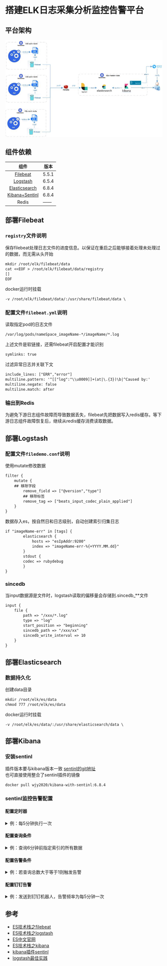 # 搭建ELK日志采集分析监控告警平台
## 平台架构
![架构图](https://github.com/handsomestWei/elk-docker/blob/master/resources/elk-docker.jpg)

## 组件依赖

|组件                              |版本                                |
|:------------------------------------:|------------------------------------|
|[Filebeat](#部署Filebeat)                               |5.5.1|
|[Logstash](#部署Logstash)                              |6.5.4|
|[Elasticsearch](#部署Elasticsearch)                              |6.8.4|
|[Kibana+Sentinl](#部署Kibana)                              |6.8.4|
|Redis                              |——|


## 部署Filebeat

### `registry`文件说明
保存filebeat处理日志文件的进度信息。以保证在重启之后能够接着处理未处理过的数据，而无需从头开始   
``` 
mkdir /root/elk/filebeat/data   
cat <<EOF > /root/elk/filebeat/data/registry   
[]   
EOF   
```
docker运行时挂载
```
-v /root/elk/filebeat/data/:/usr/share/filebeat/data \
```


### 配置文件`filebeat.yml`说明
读取指定pod的日志文件
```
/var/log/pods/nameSpace_imageName-*/imageName/*.log 
```

上述文件是软链接，还需filebeat开启配置才能识别
```
symlinks: true 
```

过滤异常日志并关联下文
```
include_lines: ["ERR","error"]
multiline.pattern: '^[["log":"\\u0009]]+(at|\.{3})\b|^Caused by:'
multiline.negate: false
multiline.match: after
```

### 输出到Redis
为避免下游日志组件故障而导致数据丢失，filebeat先把数据写入redis缓存。等下游日志组件故障恢复后，继续从redis缓存消费读取数据。

## 部署Logstash

### 配置文件`filedemo.conf`说明
使用mutate修改数据
```
filter {
    mutate {
	## 移除字段
        remove_field => ["@version","type"]
        ## 移除标签
        remove_tag => ["beats_input_codec_plain_applied"]
    }
}
```
数据存入es，按自然日和日志级别，自动创建索引归集日志
```
if "imageName-err" in [tags] {
        elasticsearch {
        	hosts => "esIpAddr:9200"
          	index => "imageName-err-%{+YYYY.MM.dd}"
        }
        stdout {
		codec => rubydebug
        }
}
```

### sincedb
当input数据源是文件时，logstash读取的偏移量会存储到.sincedb_**文件
```
input {
    file {
        path => "/xxx/*.log"
        type => "log"
        start_position => "beginning"
        sincedb_path => "/xxx/xx"        
        sincedb_write_interval => 10
    }
}
```

## 部署Elasticsearch

### 数据持久化
创建data目录
```
mkdir /root/elk/es/data
chmod 777 /root/elk/es/data
```
docker运行时挂载
```
-v /root/elk/es/data/:/usr/share/elasticsearch/data \
```

## 部署Kibana
### 安装sentinl
插件版本要与kibana版本一致 [sentinl的git地址](https://github.com/lmangani/sentinl)   
也可直接使用整合了sentinl插件的镜像
```
docker pull wjy2020/kibana-with-sentinl:6.8.4
```

### sentinl监控告警配置
#### 配置定时器
<details>
<summary>例：每5分钟执行一次</summary>
<pre><code>"trigger": {
    "schedule": {
      "later": "every 5 minutes"
    }
  },
</code></pre>
</details>

#### 配置查询条件
<details>
<summary>例：查询6分钟前指定索引的所有数据</summary>
<pre><code>"input": {
    "search": {
      "request": {
        "index": [
          "imageName-err*"
        ],
        "body": {
          "query": {
            "bool": {
              "filter": {
                "range": {
                  "@timestamp": {
                    "from": "now-6m"
                  }
                }
              }
            }
          }
        }
      }
    }
  },
</code></pre>
</details>

#### 配置告警条件
<details>
<summary>例：若查询总数大于等于1则触发告警</summary>
<pre><code>"condition": {
    "script": {
      "script": "payload.hits.total >= 1"
    }
  },
</code></pre>
</details>

#### 配置钉钉告警
<details>
<summary>例：发送到钉钉机器人，告警频率为每5分钟一次</summary>
<pre><code>"actions": {
    "Webhook_b32fa3de-0028-40b2-9880-a31a6c6bf188": {
      "name": "dingding-Webhook",
      "throttle_period": "5",
      "webhook": {
        "priority": "low",
        "stateless": false,
        "method": "POST",
        "host": "oapi.dingtalk.com",
        "port": "443",
        "path": "/robot/send?access_token=qwer",
        "body": "{\n    \"msgtype\":\"text\",\n    \"text\":{\n        \"content\":\"XX环境\n{{watcher.title}}有{{payload.hits.total}}条异常日志        \"\n    }\n}",
        "params": {
          "watcher": "{{watcher.title}}",
          "payload_count": "{{payload.hits.total}}"
        },
        "headers": {
          "Content-Type": "application/json"
        },
        "auth": "",
        "message": "",
        "use_https": true
      }
    }
  },
</code></pre>
</details>

## 参考
+ [ES技术栈之filebeat](https://www.elastic.co/cn/beats/filebeat) 
+ [ES技术栈之logstash](https://www.elastic.co/cn/logstash) 
+ [ES中文官网](https://www.elastic.co/cn/elasticsearch/) 
+ [ES技术栈之kibana](https://www.elastic.co/cn/kibana)  
+ [kibana插件sentinl](https://github.com/lmangani/sentinl) 
+ [logstash最佳实践](https://doc.yonyoucloud.com/doc/logstash-best-practice-cn/index.html)


